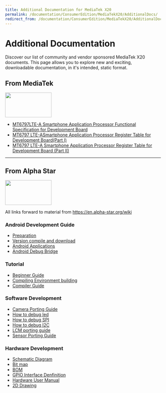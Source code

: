 ```yaml
---
title: Additional Documentation for MediaTek X20
permalink: /documentation/ConsumerEdition/MediaTekX20/AdditionalDocs/
redirect_from: /documentation/ConsumerEdition/MediaTekX20/AdditionalDocs/README.md/
---
```

# Additional Documentation

Discover our list of community and vendor sponsored MediaTek X20 documents. This page allows you to explore new and exciting, downloadable documentation, in it's intended, static format.

## From MediaTek

<img src="https://github.com/96boards/documentation/blob/master/ConsumerEdition/MediaTekX20/AdditionalDocs/Images/Logos/MediaTek_Yellow.png" data-canonical-src="https://github.com/96boards/documentation/blob/master/ConsumerEdition/MediaTekX20/AdditionalDocs/Images/Logos/MediaTek_Yellow.png" width="150" height="80" />

- [MT6797LTE-A Smartphone Application Processor Functional Specification for Development Board](https://www.dropbox.com/s/q47mnr3ejvqaa8k/MT6797%20LTE-A%20Smartphone%20Application%20Processor%20Functional%20Specification%20for%20development%20board%20V1.0.pdf?dl=0)
- [MT6797 LTE-ASmartphone Application Processor Register Table for Development Board(Part I)](https://www.dropbox.com/s/fsdm7qvfsx9vrdz/MT6797%20LTE-A%20Smartphone%20Application%20Processor%20Software%20Register%20Table%20for%20development%20board%20%28Part%20I%29%20V1.0.pdf?dl=0)
- [MT6797 LTE-A Smartphone Application Processor Register Table for Development Board (Part II)](https://www.dropbox.com/s/nixg0322szwbw8m/MT6797%20LTE-A%20Smartphone%20Application%20Processor%20Software%20Register%20Table%20for%20development%20board%20%28Part%20II%29%20V1.0.pdf?dl=0)

***

## From Alpha Star

<img src="https://github.com/96boards/documentation/blob/master/ConsumerEdition/MediaTekX20/AdditionalDocs/Images/Logos/Alpha_Star.png?raw=true" data-canonical-src="https://github.com/96boards/documentation/blob/master/ConsumerEdition/MediaTekX20/AdditionalDocs/Images/Logos/Alpha_Star.png?raw=true" width="150" height="80" />

All links forward to material from https://en.alpha-star.org/wiki

### Android Development Guide

- [Preparation](https://en.alpha-star.org/docs/android-development/preparations)
- [Version compile and download](https://en.alpha-star.org/docs/android-development/version-compile-and-download)
- [Android Applications](https://en.alpha-star.org/docs/android-development/android-applications)
- [Android Debug Bridge](https://en.alpha-star.org/docs/android-development/android-debug-bridge)

### Tutorial

- [Beginner Guide](https://en.alpha-star.org/docs/tutorial/beginner-guide)
- [Compiling Environment building](https://en.alpha-star.org/docs/tutorial/compiling-environment-building)
- [Compiler Guide](https://en.alpha-star.org/docs/tutorial/compiler-guide)

### Software Development

- [Camera Porting Guide](https://en.alpha-star.org/docs/software-development/camera-porting-guide)
- [How to debug led](https://en.alpha-star.org/docs/software-development/how-to-debug-led)
- [How to debug SPI](https://en.alpha-star.org/docs/software-development/how-to-debug-spi)
- [How to debug I2C](https://en.alpha-star.org/docs/software-development/how-to-debug-i2c)
- [LCM porting guide](https://en.alpha-star.org/docs/software-development/lcm-porting-guide)
- [Sensor Porting Guide](https://en.alpha-star.org/docs/software-development/sensor-porting-guide)

### Hardware Development

- [Schematic Diagram](https://en.alpha-star.org/docs/hardware-development/schematic-diagram)
- [Bit map](https://en.alpha-star.org/docs/hardware-development/bit-map)
- [BOM](https://en.alpha-star.org/docs/hardware-development/bom)
- [GPIO Interface Denfinition](https://en.alpha-star.org/docs/hardware-development/gpio-interface-denfinition)
- [Hardware User Manual](https://en.alpha-star.org/docs/hardware-development/hardware-user-manual)
- [2D Drawing](https://en.alpha-star.org/docs/hardware-development/2d-drawing)
